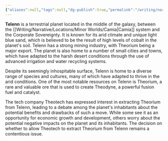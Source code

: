 ```yaml
---
{"aliases":null,"tags":null,"dg-publish":true,"permalink":"/writing/narrative/locations/minor-worlds/telenn/","dgPassFrontmatter":true}
---
```




**Telenn** is a terrestrial planet located in the middle of the galaxy, between the [[Writing/Narrative/Locations/Minor Worlds/Camia\|Camia]] system and the Corporate Sovereignty. It is known for its arid climate and unique light blue sand, which is believed to be the result of high levels of cobalt in the planet's soil. Telenn has a strong mining industry, with Theorium being a major export. The planet is also home to a number of small cities and towns, which have adapted to the harsh desert conditions through the use of advanced irrigation and water recycling systems.

Despite its seemingly inhospitable surface, Telenn is home to a diverse range of species and cultures, many of which have adapted to thrive in the arid conditions. One of the most notable resources on Telenn is Theorium, a rare and valuable ore that is used to create Theodyne, a powerful fusion fuel and catalyst.

The tech company Theotech has expressed interest in extracting Theorium from Telenn, leading to a debate among the planet's inhabitants about the potential benefits and drawbacks of such a move. While some see it as an opportunity for economic growth and development, others worry about the potential negative impacts on the planet and its inhabitants. The decision on whether to allow Theotech to extract Theorium from Telenn remains a contentious issue.